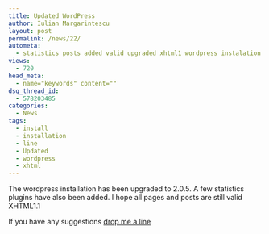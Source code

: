 ```yaml
---
title: Updated WordPress
author: Iulian Margarintescu
layout: post
permalink: /news/22/
autometa:
  - statistics posts added valid upgraded xhtml1 wordpress instalation
views:
  - 720
head_meta:
  - name="keywords" content=""
dsq_thread_id:
  - 578203485
categories:
  - News
tags:
  - install
  - installation
  - line
  - Updated
  - wordpress
  - xhtml
---
```

The wordpress installation has been upgraded to 2.0.5. A few statistics plugins have also been added. I hope all pages and posts are still valid XHTML1.1

If you have any suggestions [drop me a line][1]  
<!-- ckey="6BEDCF0E" -->

 [1]: http://www.erata.net/contact "Contact"